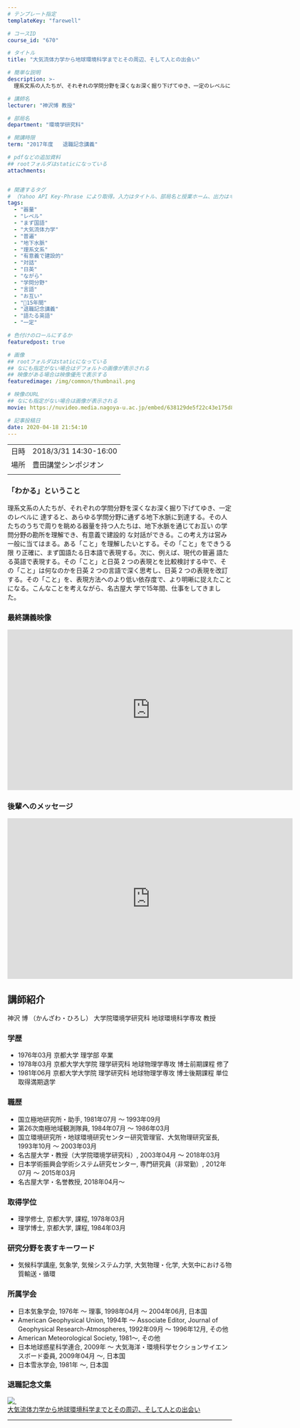 ```yaml
---
# テンプレート指定
templateKey: "farewell"

# コースID
course_id: "670"

# タイトル
title: "大気流体力学から地球環境科学までとその周辺、そして人との出会い"

# 簡単な説明
description: >-
  理系文系の人たちが、それぞれの学問分野を深くなお深く掘り下げてゆき、一定のレベルに 達すると、あらゆる学問分野に通ずる地下水脈に到達する。その人たちのうちで周りを眺める器量を持つ人たちは、地下水脈を通じてお互い の学問分野の勘所を理解でき、有意義で建設的 な対話ができる。この考え方は営み一般に当てはまる。ある「こと」を理解したいとする。その「こと」をできうる限 り正確に ....

# 講師名
lecturer: "神沢博 教授"

# 部局名
department: "環境学研究科"

# 開講時限
term: "2017年度	退職記念講義"

# pdfなどの追加資料
## rootフォルダはstaticになっている
attachments:


# 関連するタグ
# （Yahoo API Key-Phrase により取得。入力はタイトル、部局名と授業ホーム、出力はキーフレーズ（tags））
tags:
  - "器量"
  - "レベル"
  - "まず国語"
  - "大気流体力学"
  - "普遍"
  - "地下水脈"
  - "理系文系"
  - "有意義で建設的"
  - "対話"
  - "日英"
  - "ながら"
  - "学問分野"
  - "言語"
  - "お互い"
  - "゙15年間"
  - "退職記念講義"
  - "語たる英語"
  - "一定"

# 色付けのロールにするか
featuredpost: true

# 画像
## rootフォルダはstaticになっている
## なにも指定がない場合はデフォルトの画像が表示される
## 映像がある場合は映像優先で表示する
featuredimage: /img/common/thumbnail.png

# 映像のURL
## なにも指定がない場合は画像が表示される
movie: https://nuvideo.media.nagoya-u.ac.jp/embed/638129de5f22c43e175d81e3d81f647650a05819

# 記事投稿日
date: 2020-04-18 21:54:10
---
```


|   |   |
|---|---|
| 日時 | 2018/3/31  14:30-16:00 |
| 場所 | 豊田講堂シンポジオン |
|   |   |


### 「わかる」ということ

理系文系の人たちが、それぞれの学問分野を深くなお深く掘り下げてゆき、一定のレベルに 達すると、あらゆる学問分野に通ずる地下水脈に到達する。その人たちのうちで周りを眺める器量を持つ人たちは、地下水脈を通じてお互い の学問分野の勘所を理解でき、有意義で建設的 な対話ができる。この考え方は営み一般に当てはまる。ある「こと」を理解したいとする。その「こと」をできうる限 り正確に、まず国語たる日本語で表現する。次に、例えば、現代の普遍 語たる英語で表現する。その「こと」と日英 2 つの表現とを比較検討する中で、その「こと」は何なのかを日英 2 つの言語で深く思考し、日英 2 つの表現を改訂する。その「こと」を、表現方法へのより低い依存度で、より明晰に捉えたことになる。こんなことを考えながら、名古屋大 学で15年間、仕事をしてきました。


<h3>
最終講義映像
</h3>
<iframe src="https://nuvideo.media.nagoya-u.ac.jp/embed/638129de5f22c43e175d81e3d81f647650a05819" width="640" height="360" frameborder="0" allowfullscreen></iframe>
<h3>
後輩へのメッセージ
</h3>
<iframe src="https://nuvideo.media.nagoya-u.ac.jp/embed/4aefe227abaa009ddcafd884bdce1b4d3c6af41f" width="640" height="360" frameborder="0" allowfullscreen></iframe>



## 講師紹介
神沢 博 （かんざわ・ひろし） 大学院環境学研究科 地球環境科学専攻 教授

### 学歴
* 1976年03月 京都大学 理学部 卒業
* 1978年03月 京都大学大学院 理学研究科 地球物理学専攻 博士前期課程 修了
* 1981年06月 京都大学大学院 理学研究科 地球物理学専攻 博士後期課程 単位取得満期退学

### 職歴
* 国立極地研究所・助手, 1981年07月 ～ 1993年09月
* 第26次南極地域観測隊員, 1984年07月 ～ 1986年03月
* 国立環境研究所・地球環境研究センター研究管理官、大気物理研究室長, 1993年10月 ～ 2003年03月
* 名古屋大学・教授（大学院環境学研究科）, 2003年04月 ～  2018年03月
* 日本学術振興会学術システム研究センター, 専門研究員（非常勤）, 2012年07月 ～ 2015年03月
* 名古屋大学・名誉教授, 2018年04月～

### 取得学位
* 理学修士, 京都大学, 課程, 1978年03月
* 理学博士, 京都大学, 課程, 1984年03月

### 研究分野を表すキーワード
* 気候科学講座, 気象学, 気候システム力学, 大気物理・化学, 大気中における物質輸送・循環

### 所属学会
* 日本気象学会, 1976年 〜 理事, 1998年04月 ～ 2004年06月, 日本国
* American Geophysical Union, 1994年 〜  Associate Editor, Journal of Geophysical Research-Atmospheres, 1992年09月 ～ 1996年12月, その他
* American Meteorological Society, 1981〜, その他
* 日本地球惑星科学連合, 2009年 〜 大気海洋・環境科学セクションサイエンスボード委員, 2009年04月 ～, 日本国
* 日本雪氷学会, 1981年 〜, 日本国


### 退職記念文集

<a href="http://ocw.nagoya-u.jp/files/670/65200.pdf" target="blank">![&nbsp;](https://ocw.nagoya-u.jp/files/670/4.jpg) </br> [大気流体力学から地球環境科学までとその周辺、そして人との出会い](https://ocw.nagoya-u.jp/files/670/65200.pdf) </a>


-----